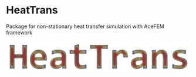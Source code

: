 # HeatTrans
Package for non-stationary heat transfer simulation with AceFEM framework

![logo](FrontEnd/Logo.png)
